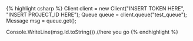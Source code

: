 <div class="dotnet">
{% highlight csharp %}
Client client = new Client("INSERT TOKEN HERE", "INSERT PROJECT_ID HERE");
Queue queue = client.queue("test_queue");
Message msg = queue.get();

Console.WriteLine(msg.Id.toString()) //here you go
{% endhighlight %}
</div>

